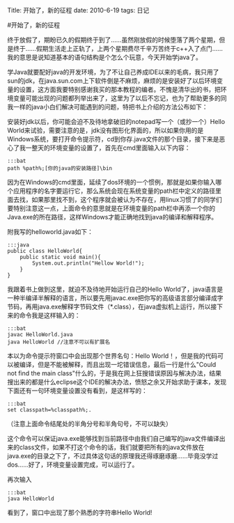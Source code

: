 Title: 开始了，新的征程
date:  2010-6-19
tags:  日记

#开始了，新的征程
   
终于放假了，期盼已久的假期终于到了……虽然刚放假的时候堕落了两个星期，但是终于……假期生活走上正轨了，上两个星期费尽千辛万苦终于c++入了点门……我的意思是说知道基本的语句结构是个怎么个玩意，今天开始学java了。

学Java就要配好java的开发环境，为了不让自己养成IDE以来的毛病，我只用了sun的jdk，在java.sun.com上下软件倒是不麻烦，麻烦的是安装好了以后环境变量的设置，这方面我要特别感谢我买的那本教程的编者。不愧是清华出的书，把环境变量可能出现的问题都列举出来了，这里为了以后不忘记，也为了帮助更多的同我一样的java小白们解决可能遇到的问题，特把书上介绍的方法公布如下：

安装好jdk以后，你可能会迫不及待地拿破旧的notepad写一个（或抄一个）Hello World来试验，需要注意的是，jdk没有图形化界面的，所以如果你用的是Windows系统，要打开命令提示符，cd到你存.java文件的那个目录，接下来是恶心了我一整天的环境变量的设置了，首先在cmd里面输入以下内容：

    :::bat
    path %path%;[你的java的安装路径]\bin

因为在Windows的cmd里面，延续了dos环境的一个惯例，那就是如果你输入哪个应用程序的名字要运行它，那么系统会现在系统变量的path栏中定义的路径里面去找，如果那里找不到，这个程序就会被认为不存在，用linux习惯了的同学们要特别注意这一点，上面命令的意思就是在环境变量的path栏中再添一个你的Java.exe的所在路径，这样Windows才能正确地找到java的编译和解释程序。

附我写的helloworld.java如下：

    :::java
    public class HelloWorld{
        public static void main(){
            System.out.println("Hellow World!");
        }
    }

我跟着书上做到这里，就迫不及待地开始运行自己的Hello World了，java语言是一种半编译半解释的语言，所以要先用javac.exe把你写的高级语言部分编译成字节码，再用java.exe解释字节码文件（*.class），在java虚拟机上运行，所以接下来的命令我是这样输入的：

    :::bat
    javac HelloWorld.java
    java HelloWorld //注意不可以有扩展名

本以为命令提示符窗口中会出现那个世界名句：Hello World！，但是我的代码可以被编译，但是不能被解释，而且出现一坨错误信息，最后一行是什么"Could not find the main class"什么的，于是我在网上狂搜错误原因与解决办法，结果搜出来的都是什么eclipse这个IDE的解决办法，愤怒之余又开始求助于课本，发现下面还有一句环境变量设置没有看到，是这样写的：
    
    :::bat
    set classpath=%classpath%;.

（注意上面命令结尾处的半角分号和半角句号，不可以缺失）

这个命令可以保证java.exe能够找到当前路径中由我们自己编写的java文件编译出来的class文件，如果不打这个命令的话，我们就要把所有的java文件放在java.exe的目录之下了，不过具体这句话的原理我还得琢磨琢磨……毕竟没学过dos……好了，环境变量设置完成，可以运行了。

再次输入

    :::bat
    java HelloWorld

看到了，窗口中出现了那个熟悉的字符串Hello World!
 

